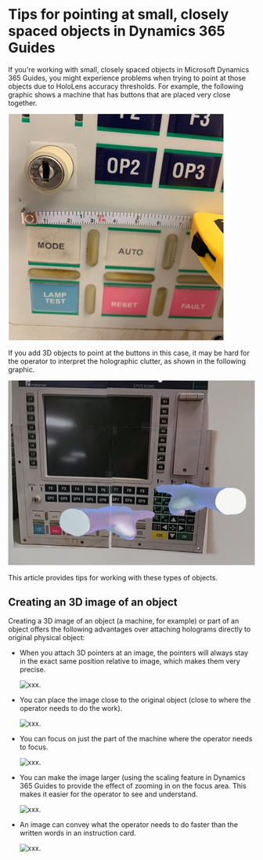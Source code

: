 

# Tips for pointing at small, closely spaced objects in Dynamics 365 Guides

If you're working with small, closely spaced objects in Microsoft Dynamics 365 Guides, you might experience problems when trying to point at those objects due to HoloLens accuracy thresholds. For example, the following graphic shows a machine that has buttons that are placed very close together.

![Example of buttons placed close together.](media/small-holograms-example.jpg "Example of buttons placed close together")

If you add 3D objects to point at the buttons in this case, it may be hard for the operator to interpret the holographic clutter, as shown in the following graphic.

![Example of buttons placed close together with holographic pointers.](media/small-holograms-example-with-pointers.jpg "Example of buttons placed close together with holographic pointers")

This article provides tips for working with these types of objects.

## Creating an 3D image of an object

Creating a 3D image of an object (a machine, for example) or part of an object offers the following advantages over attaching holograms directly to original physical object:

- When you attach 3D pointers at an image, the pointers will always stay in the exact same position relative to image, which makes them very precise. 

    ![xxx.](media/xxx.jpg "xxx")

- You can place the image close to the original object (close to where the operator needs to do the work).

    ![xxx.](media/xxx.jpg "xxx")

- You can focus on just the part of the machine where the operator needs to focus. 

    ![xxx.](media/xxx.jpg "xxx")

- You can make the image larger (using the scaling feature in Dynamics 365 Guides to provide the effect of zooming in on the focus area. This makes it easier for the operator to see and understand.
    
    ![xxx.](media/xxx.jpg "xxx")

- An image can convey what the operator needs to do faster than the written words in an instruction card. 

    ![xxx.](media/xxx.jpg "xxx")
